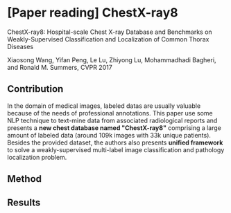 # [Paper reading] ChestX-ray8
ChestX-ray8: Hospital-scale Chest X-ray Database and Benchmarks on Weakly-Supervised Classification and Localization of Common Thorax Diseases

Xiaosong Wang, Yifan Peng, Le Lu, Zhiyong Lu, Mohammadhadi Bagheri, and Ronald M. Summers, CVPR 2017

## Contribution
In the domain of medical images, labeled datas are usually valuable because of the needs of professional annotations. This paper use some NLP technique to text-mine data from associated radiological reports and presents a **new chest database named "ChestX-ray8"** comprising a large amount of labeled data (around 109k images with 33k unique patients).
Besides the provided dataset, the authors also presents **unified framework** to solve a weakly-supervised multi-label image classification and pathology localization problem.


## Method


## Results

